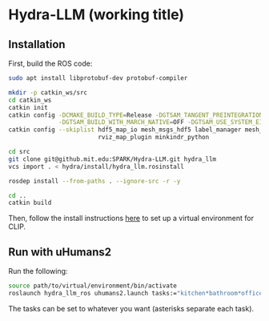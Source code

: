 # Hydra-LLM (working title)


## Installation

First, build the ROS code:

```bash
sudo apt install libprotobuf-dev protobuf-compiler

mkdir -p catkin_ws/src
cd catkin_ws
catkin init
catkin config -DCMAKE_BUILD_TYPE=Release -DGTSAM_TANGENT_PREINTEGRATION=OFF \
              -DGTSAM_BUILD_WITH_MARCH_NATIVE=OFF -DGTSAM_USE_SYSTEM_EIGEN=ON
catkin config --skiplist hdf5_map_io mesh_msgs_hdf5 label_manager mesh_tools \
                         rviz_map_plugin minkindr_python

cd src
git clone git@github.mit.edu:SPARK/Hydra-LLM.git hydra_llm
vcs import . < hydra/install/hydra_llm.rosinstall

rosdep install --from-paths . --ignore-src -r -y

cd ..
catkin build
```

Then, follow the install instructions [here](https://github.mit.edu/drmaggio/LLM-Graphs#running-with-ros-directly--running-places-clip-extraction) to set up a virtual environment for CLIP.

## Run with uHumans2

Run the following:
```bash
source path/to/virtual/environment/bin/activate
roslaunch hydra_llm_ros uhumans2.launch tasks:="kitchen*bathroom*office*hallway*bedroom*lounge*stairwell*cubicle*doorway*conference room"
```

The tasks can be set to whatever you want (asterisks separate each task).
